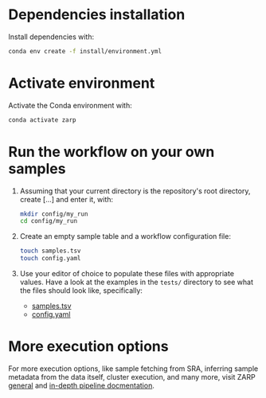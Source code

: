 # Dependencies installation

Install dependencies with:

```bash
conda env create -f install/environment.yml
```

# Activate environment

Activate the Conda environment with:

```bash
conda activate zarp
```

# Run the workflow on your own samples

1. Assuming that your current directory is the repository's root directory, 
create [...] and enter it, with:

    ```bash
    mkdir config/my_run
    cd config/my_run
    ```

2. Create an empty sample table and a workflow configuration file:

    ```bash
    touch samples.tsv
    touch config.yaml
    ```

3. Use your editor of choice to populate these files with appropriate
values. Have a look at the examples in the `tests/` directory to see what the
files should look like, specifically:

    - [samples.tsv](../tests/input_files/samples.tsv)
    - [config.yaml](../tests/input_files/config.yaml)


# More execution options
For more execution options, like sample fetching from SRA, inferring sample metadata from the data itself, cluster execution, and many more, visit ZARP [general](../README.md) and [in-depth pipeline docmentation](../pipeline-documentation).
